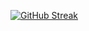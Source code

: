 <a href="https://git.io/streak-stats"><img src="https://streak-stats.demolab.com?user=AR33S&theme=ocean-gradient&hide_border=true&border_radius=5&date_format=j%20M%5B%20Y%5D&card_width=500" alt="GitHub Streak" /></a>
